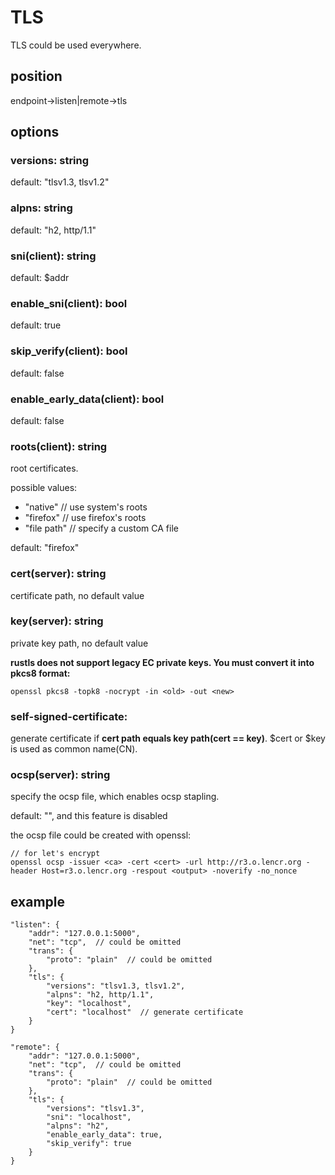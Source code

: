 # TLS

TLS could be used everywhere.

## position
endpoint->listen|remote->tls

## options

### versions: string
default: "tlsv1.3, tlsv1.2"

### alpns: string
default: "h2, http/1.1"

### sni(client): string
default: $addr

### enable_sni(client): bool
default: true

### skip_verify(client): bool
default: false

### enable_early_data(client): bool
default: false

### roots(client): string
root certificates.

possible values:
- "native" // use system's roots
- "firefox" // use firefox's roots
- "file path"  // specify a custom CA file

default: "firefox"

### cert(server): string
certificate path, no default value

### key(server): string
private key path, no default value

**rustls does not support legacy EC private keys. You must convert it into pkcs8 format:**
```shell
openssl pkcs8 -topk8 -nocrypt -in <old> -out <new>
```

### self-signed-certificate:
generate certificate if **cert path equals key path(cert == key)**. $cert or $key is used as common name(CN).

### ocsp(server): string
specify the ocsp file, which enables ocsp stapling.

default: "", and this feature is disabled

the ocsp file could be created with openssl:
```shell
// for let's encrypt
openssl ocsp -issuer <ca> -cert <cert> -url http://r3.o.lencr.org -header Host=r3.o.lencr.org -respout <output> -noverify -no_nonce
```

## example
```shell
"listen": {
    "addr": "127.0.0.1:5000",
    "net": "tcp",  // could be omitted
    "trans": {
        "proto": "plain"  // could be omitted
    },
    "tls": {
        "versions": "tlsv1.3, tlsv1.2",
        "alpns": "h2, http/1.1",
        "key": "localhost",
        "cert": "localhost"  // generate certificate
    }
}
```

```shell
"remote": {
    "addr": "127.0.0.1:5000",
    "net": "tcp",  // could be omitted
    "trans": {
        "proto": "plain"  // could be omitted
    },
    "tls": {
        "versions": "tlsv1.3",
        "sni": "localhost",
        "alpns": "h2",
        "enable_early_data": true,
        "skip_verify": true
    }
}
```

